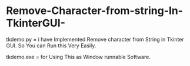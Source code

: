 # Remove-Character-from-string-In-TkinterGUI-

tkdemo.py = i have Implemented Remove character from String in Tkinter GUI. So You can Run this Very Easily.

tkdemo.exe = for Using This as Window runnable Software.
